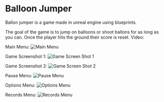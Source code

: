 # Balloon Jumper
Ballon jumper is a game made in unreal engine using blueprints.

The goal of the game is to jump on balloons or shoot ballons for as long as you can. Once the player hits the ground their score is reset. 
Video:

Main Menu:
![Main Menu](https://JosephS068.github.io/Game_Projects/Unreal/Balloon_Resources/Main_Menu.png)

Game Screenshot 1:
![Game Screen Shot 1](https://JosephS068.github.io/Game_Projects/Unreal/Balloon_Resources/Main_Menu.png)

Game Screenshot 2:
![Game Screen Shot 2](https://JosephS068.github.io/Game_Projects/Unreal/Balloon_Resources/Main_Menu.png)

Pause Menu:
![Pause Menu](https://JosephS068.github.io/Game_Projects/Unreal/Balloon_Resources/Main_Menu.png)

Options Menu:
![Options Menu](https://JosephS068.github.io/Game_Projects/Unreal/Balloon_Resources/Main_Menu.png)

Records Menu:
![Records Menu](https://JosephS068.github.io/Game_Projects/Unreal/Balloon_Resources/Main_Menu.png)

